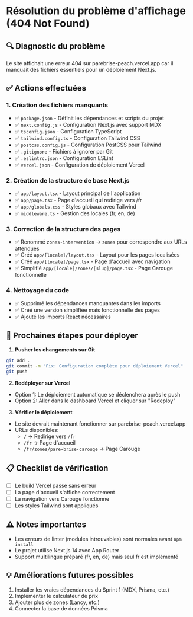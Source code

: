 # Résolution du problème d'affichage (404 Not Found)

## 🔍 Diagnostic du problème

Le site affichait une erreur 404 sur parebrise-peach.vercel.app car il manquait des fichiers essentiels pour un déploiement Next.js.

## ✅ Actions effectuées

### 1. **Création des fichiers manquants**

- ✅ `package.json` - Définit les dépendances et scripts du projet
- ✅ `next.config.js` - Configuration Next.js avec support MDX
- ✅ `tsconfig.json` - Configuration TypeScript
- ✅ `tailwind.config.ts` - Configuration Tailwind CSS
- ✅ `postcss.config.js` - Configuration PostCSS pour Tailwind
- ✅ `.gitignore` - Fichiers à ignorer par Git
- ✅ `.eslintrc.json` - Configuration ESLint
- ✅ `vercel.json` - Configuration de déploiement Vercel

### 2. **Création de la structure de base Next.js**

- ✅ `app/layout.tsx` - Layout principal de l'application
- ✅ `app/page.tsx` - Page d'accueil qui redirige vers /fr
- ✅ `app/globals.css` - Styles globaux avec Tailwind
- ✅ `middleware.ts` - Gestion des locales (fr, en, de)

### 3. **Correction de la structure des pages**

- ✅ Renommé `zones-intervention` → `zones` pour correspondre aux URLs attendues
- ✅ Créé `app/[locale]/layout.tsx` - Layout pour les pages localisées
- ✅ Créé `app/[locale]/page.tsx` - Page d'accueil avec navigation
- ✅ Simplifié `app/[locale]/zones/[slug]/page.tsx` - Page Carouge fonctionnelle

### 4. **Nettoyage du code**

- ✅ Supprimé les dépendances manquantes dans les imports
- ✅ Créé une version simplifiée mais fonctionnelle des pages
- ✅ Ajouté les imports React nécessaires

## 🚀 Prochaines étapes pour déployer

1. **Pusher les changements sur Git**
```bash
git add .
git commit -m "Fix: Configuration complète pour déploiement Vercel"
git push
```

2. **Redéployer sur Vercel**
- Option 1: Le déploiement automatique se déclenchera après le push
- Option 2: Aller dans le dashboard Vercel et cliquer sur "Redeploy"

3. **Vérifier le déploiement**
- Le site devrait maintenant fonctionner sur parebrise-peach.vercel.app
- URLs disponibles:
  - `/` → Redirige vers `/fr`
  - `/fr` → Page d'accueil
  - `/fr/zones/pare-brise-carouge` → Page Carouge

## 📋 Checklist de vérification

- [ ] Le build Vercel passe sans erreur
- [ ] La page d'accueil s'affiche correctement
- [ ] La navigation vers Carouge fonctionne
- [ ] Les styles Tailwind sont appliqués

## ⚠️ Notes importantes

- Les erreurs de linter (modules introuvables) sont normales avant `npm install`
- Le projet utilise Next.js 14 avec App Router
- Support multilingue préparé (fr, en, de) mais seul fr est implémenté

## 💡 Améliorations futures possibles

1. Installer les vraies dépendances du Sprint 1 (MDX, Prisma, etc.)
2. Implémenter le calculateur de prix
3. Ajouter plus de zones (Lancy, etc.)
4. Connecter la base de données Prisma